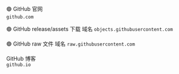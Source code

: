 🟢 GitHub 官网     
````github.com````

🟢 GitHub release/assets 下载 域名
````objects.githubusercontent.com````

🟢 GitHub raw 文件 域名
````raw.githubusercontent.com````

GitHub 博客   
````github.io````
